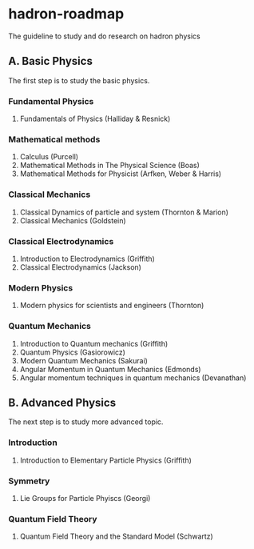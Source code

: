 # hadron-roadmap
The guideline to study and do research on hadron physics

## A. Basic Physics
The first step is to study the basic physics.

### Fundamental Physics
1. Fundamentals of Physics (Halliday & Resnick)

### Mathematical methods
1. Calculus (Purcell)
2. Mathematical Methods in The Physical Science (Boas)
3. Mathematical Methods for Physicist (Arfken, Weber & Harris)

### Classical Mechanics
1. Classical Dynamics of particle and system (Thornton & Marion)
2. Classical Mechanics (Goldstein)

### Classical Electrodynamics
1. Introduction to Electrodynamics (Griffith)
2. Classical Electrodynamics (Jackson)

### Modern Physics
1. Modern physics for scientists and engineers (Thornton)

### Quantum Mechanics
1. Introduction to Quantum mechanics (Griffith)
2. Quantum Physics (Gasiorowicz)
3. Modern Quantum Mechanics (Sakurai)
4. Angular Momentum in Quantum Mechanics (Edmonds)
5. Angular momentum techniques in quantum mechanics (Devanathan)


## B. Advanced Physics
The next step is to study more advanced topic.

### Introduction
1. Introduction to Elementary Particle Physics (Griffith)

### Symmetry
1. Lie Groups for Particle Phyiscs (Georgi)

### Quantum Field Theory
1. Quantum Field Theory and the Standard Model (Schwartz)
